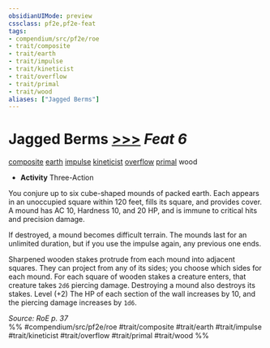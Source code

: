 ```yaml
---
obsidianUIMode: preview
cssclass: pf2e,pf2e-feat
tags:
- compendium/src/pf2e/roe
- trait/composite
- trait/earth
- trait/impulse
- trait/kineticist
- trait/overflow
- trait/primal
- trait/wood
aliases: ["Jagged Berms"]
---
```

# Jagged Berms  [>>>](rules/core-rulebook/chapter-9-playing-the-game.md#Actions "Three-Action") *Feat 6*  
[composite](rules/traits/composite-roe.md "Composite Action & Ability Trait")  [earth](rules/traits/earth.md "Earth Energy & Element Trait")  [impulse](rules/traits/impulse-roe.md "Impulse Action & Ability Trait")  [kineticist](rules/traits/kineticist-roe.md "Kineticist Class Trait")  [overflow](rules/traits/overflow-roe.md "Overflow Action & Ability Trait")  [primal](rules/traits/primal.md "Primal Tradition Trait")  wood  

- **Activity** Three-Action

You conjure up to six cube-shaped mounds of packed earth. Each appears in an unoccupied square within 120 feet, fills its square, and provides cover. A mound has AC 10, Hardness 10, and 20 HP, and is immune to critical hits and precision damage.

If destroyed, a mound becomes difficult terrain. The mounds last for an unlimited duration, but if you use the impulse again, any previous one ends.

Sharpened wooden stakes protrude from each mound into adjacent squares. They can project from any of its sides; you choose which sides for each mound. For each square of wooden stakes a creature enters, that creature takes `2d6` piercing damage. Destroying a mound also destroys its stakes. Level (+2) The HP of each section of the wall increases by 10, and the piercing damage increases by `1d6`.

*Source: RoE p. 37*  
%% #compendium/src/pf2e/roe #trait/composite #trait/earth #trait/impulse #trait/kineticist #trait/overflow #trait/primal #trait/wood %%